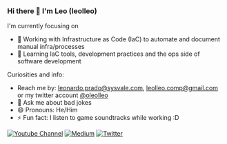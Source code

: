 ### Hi there 👋 I'm Leo (leolleo)

<!--
**leolleocomp/leolleocomp** is a ✨ _special_ ✨ repository because its `README.md` (this file) appears on your GitHub profile.
-->
I'm currently focusing on

- 🔭 Working with Infrastructure as Code (IaC) to automate and document manual infra/processes
- 🌱 Learning IaC tools, development practices and the ops side of software development

Curiosities and info:
- Reach me by: leonardo.prado@sysvale.com, leolleo.comp@gmail.com or my twitter account [@oleolleo](https://twitter.com/oleolleo)
- 💬 Ask me about bad jokes
- 😄 Pronouns: He/Him
- ⚡ Fun fact: I listen to game soundtracks while working :D


[![Youtube Channel](https://img.shields.io/badge/YouTube-FF0000?style=for-the-badge&logo=youtube&logoColor=white)](https://www.youtube.com/channel/UCNwIxxl5aoqjGrniw2Smviw) 
[![Medium](https://img.shields.io/badge/Medium-12100E?style=for-the-badge&logo=medium&logoColor=white)](https://medium.com/@leolleo) 
[![Twitter](https://img.shields.io/badge/Twitter-1DA1F2?style=for-the-badge&logo=twitter&logoColor=white)](https://twitter.com/oleolleo)
